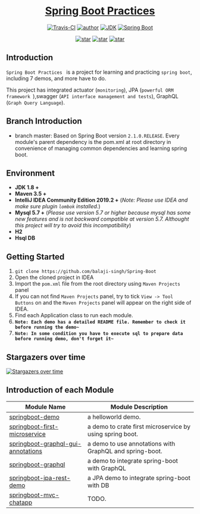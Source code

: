 <h1 align="center"><a href="https://github.com/balaji-singh/Spring-Boot" target="_blank">Spring Boot Practices</a></h1>

<p align="center">
  <a href="https://travis-ci.com/balaji-singh/Spring-Boot"><img alt="Travis-CI" src="https://travis-ci.com/balaji-singh/Spring-Boot.svg?branch=master"/></a>
  <a href="https://masterjavaonline.com"><img alt="author" src="https://img.shields.io/badge/author-Bala.S.Singh-blue.svg"/></a>
  <a href="https://www.oracle.com/technetwork/java/javase/downloads/index.html"><img alt="JDK" src="https://img.shields.io/badge/JDK-1.8.0_162-orange.svg"/></a>
  <a href="https://docs.spring.io/spring-boot/docs/2.1.7.RELEASE/reference/html/"><img alt="Spring Boot" src="https://img.shields.io/badge/Spring Boot-2.1.7.RELEASE-brightgreen.svg"/></a>
</p>

<p align="center">
  <a href="https://github.com/balaji-singh/Spring-Boot/stargazers"><img alt="star" src="https://img.shields.io/github/stars/balaji-singh/Spring-Boot.svg?label=Stars&style=social"/></a>
  <a href="https://github.com/balaji-singh/Spring-Boot/network/members"><img alt="star" src="https://img.shields.io/github/forks/balaji-singh/Spring-Boot.svg?label=Fork&style=social"/></a>
  <a href="https://github.com/balaji-singh/Spring-Boot/watchers"><img alt="star" src="https://img.shields.io/github/watchers/balaji-singh/Spring-Boot.svg?label=Watch&style=social"/></a>
</p>

## Introduction

`Spring Boot Practices ` is a project for learning and practicing `spring boot`, including 7 demos, and more have to do.

This project has integrated actuator (`monitoring`),  JPA (`powerful ORM framework `),swagger (`API interface management and tests`), GraphQL (`Graph Query Language`).

## Branch Introduction

- branch master: Based on Spring Boot version `2.1.0.RELEASE`. Every module's parent dependency is the pom.xml at root directory in convenience of managing common dependencies and learning spring boot.

## Environment

- **JDK 1.8 +**
- **Maven 3.5 +**
- **IntelliJ IDEA Community Edition 2019.2 +** (*Note: Please use IDEA and make sure plugin `lombok` installed.*)
- **Mysql 5.7 +** (*Please use version 5.7 or higher because mysql has some new features and is not backward compatible at version 5.7. Althought this project will try to avoid this incompatibility*)
- **H2**
- **Hsql DB**

## Getting Started

1. `git clone https://github.com/balaji-singh/Spring-Boot`
2. Open the cloned project in IDEA
3. Import the `pom.xml` file from the root directory using `Maven Projects` panel
4. If you can not find `Maven Projects` panel, try to tick `View -> Tool Buttons` on and the `Maven Projects` panel will appear on the right side of IDEA.
5. Find each Application class to run each module.
6. **`Note: Each demo has a detailed README file. Remember to check it before running the demo~`**
7. **`Note: In some condition you have to execute sql to prepare data before running demo, don't forget it~`**

## Stargazers over time

[![Stargazers over time](https://starchart.cc/balaji-singh/spring-boot.svg)](https://starchart.cc/balaji-singh/spring-boot)
## Introduction of each Module

| Module Name                                                  | Module Description                                           |
| ------------------------------------------------------------ | ------------------------------------------------------------ |
| [springboot-demo](./springboot-demo) | a helloworld demo.                                           |
| [springboot-first-microservice](./springboot-first-microservice) | a demo to crate first microservice by using spring boot.           |
| [springboot-graphql-gui-annotations](./springboot-graphql-gui-annotations)     | a demo to use annotations with GraphQL and spring-boot. |
| [springboot-graphql](./springboot-graphql) | a demo to  integrate spring-boot with GraphQL |
| [springboot-jpa-rest-demo](./springboot-jpa-rest-demo) | a JPA demo to  integrate spring-boot with DB |
| [springboot-mvc-chatapp](./springboot-mvc-chatapp)       | TODO.                 |


